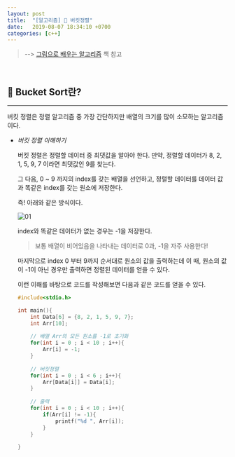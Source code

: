 ```yaml
---
layout: post
title:  "[알고리즘] 👛 버킷정렬"
date:   2019-08-07 18:34:10 +0700
categories: [c++]
---
```


> --> [그림으로 배우는 알고리즘](https://www.aladin.co.kr/shop/wproduct.aspx?ItemId=85969851) 책 참고

<br>

## 👛 Bucket Sort란?
---

버킷 정렬은 정렬 알고리즘 중 가장 간단하지만 배열의 크기를 많이 소모하는 알고리즘이다.

- _버킷 정렬 이해하기_

	버킷 정렬은 정렬할 데이터 중 최댓값을 알아야 한다. 만약, 정렬할 데이터가 8, 2, 1, 5, 9, 7 이라면 최댓값인 9를 찾는다. 

	그 다음, 0 ~ 9 까지의 index를 갖는 배열을 선언하고, 정렬할 데이터를 데이터 값과 똑같은 index를 갖는 원소에 저장한다.

	즉! 아래와 같은 방식이다.

	![01](https://user-images.githubusercontent.com/31889335/62587623-c0a84280-b8fd-11e9-8ca9-5559c0d8a071.PNG)

	index와 똑같은 데이터가 없는 경우는 -1을 저장한다.

	> 보통 배열이 비어있음을 나타내는 데이터로 0과, -1을 자주 사용한다!

	마지막으로 index 0 부터 9까지 순서대로 원소의 값을 출력하는데 이 때, 원소의 값이 -1이 아닌 경우만 출력하면 정렬된 데이터를 얻을 수 있다.

	이런 이해를 바탕으로 코드를 작성해보면 다음과 같은 코드를 얻을 수 있다.

	~~~c
	#include<stdio.h>

	int main(){
		int Data[6] = {8, 2, 1, 5, 9, 7};
		int Arr[10];
		
		// 배열 Arr의 모든 원소를 -1로 초기화 
		for(int i = 0 ; i < 10 ; i++){
			Arr[i] = -1;
		}
		
		// 버킷정렬 
		for(int i = 0 ; i < 6 ; i++){
			Arr[Data[i]] = Data[i];
		}
		
		// 출력 
		for(int i = 0 ; i < 10 ; i++){
			if(Arr[i] != -1){
				printf("%d ", Arr[i]);	
			}
		}
		
	}
	~~~

	<br>


